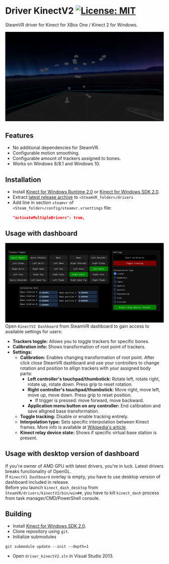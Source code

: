 # Driver KinectV2 [![License: MIT](https://img.shields.io/badge/License-MIT-yellow.svg)](https://opensource.org/licenses/MIT)

SteamVR driver for Kinect for XBox One / Kinect 2 for Windows.

![](./.github/img_02.png)

## Features
* No additional dependencies for SteamVR.
* Configurable motion smoothing.
* Configurable amount of trackers assigned to bones.
* Works on Windows 8/8.1 and Windows 10.

## Installation
* Install [Kinect for Windows Runtime 2.0](https://www.microsoft.com/en-us/download/details.aspx?id=44559) or [Kinect for Windows SDK 2.0](https://www.microsoft.com/en-us/download/details.aspx?id=44561).
* Extract [latest release archive](../../releases/latest) to `<SteamVR_folder>/drivers`
* Add line in section `steamvr` of `<Steam_folder>/config/steamvr.vrsettings` file:
  ```JSON
  "activateMultipleDrivers": true,
  ```
  
## Usage with dashboard
![](./.github/img_01.png)
Open `KinectV2 Dashboard` from SteamVR dashboard to gain access to available settings for users:
* **Trackers toggle:** Allows you to toggle trackers for specific bones.
* **Calibration info:** Shows transformation of root point of trackers.
* **Settings:**
  * **Calibration:** Enables changing transformation of root point. After click close SteamVR dashboard and use your controllers to change rotation and position to allign trackers with your assigned body parts:
    * **Left controller's touchpad/thumbstick:** Rotate left, rotate right, rotate up, rotate down. Press grip to reset rotation.
    * **Right controller's touchpad/thumbstick:** Move right, move left, move up, move down. Press grip to reset position.
      * If trigger is pressed: move forward, move backward.
    * **Application menu button on any controller:** End calibration and save alligned base transformation.
  * **Toggle tracking:** Disable or enable tracking entirely.
  * **Interpolation type:** Sets specific interpolation between Kinect frames. More info is available at [Wikipedia's article](https://en.wikipedia.org/wiki/Interpolation).
  * **Kinect relay device state:** Shows if specific virtual base station is present.
  
## Usage with desktop version of dashboard
If you're owner of AMD GPU with latest drivers, you're in luck. Latest drivers breaks functionality of OpenGL.  
If `KinectV1 Dashboard` overlay is empty, you have to use desktop version of dashboard included in release.  
Before you launch `kinect_dash_desktop` from `SteamVR/drivers/kinectV2/bin/win##`, you have to kill `kinect_dash` process from task manager/CMD/PowerShell console.

## Building
* Install [Kinect for Windows SDK 2.0](https://www.microsoft.com/en-us/download/details.aspx?id=44561).
* Clone repository using `git`.
* Initialize submodules
```
git submodule update --init --depth=1
```
* Open `driver_kinectV2.sln` in Visual Studio 2013.
